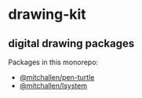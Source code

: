 drawing-kit
==
digital drawing packages 
--

Packages in this monorepo:

* [@mitchallen/pen-turtle](https://github.com/mitchallen/drawing-kit/tree/main/packages/pen-turtle#readme)
* [@mitchallen/lsystem](https://github.com/mitchallen/drawing-kit/tree/main/packages/lsystem#readme)
